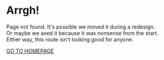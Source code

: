 # Arrgh!
Page not found. It's possible we moved it during a redesign.  
Or maybe we axed it because it was nonsense from the start.  
Either way, this route isn't looking good for anyone.

[GO TO HOMEPAGE](/)